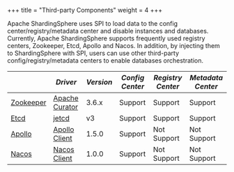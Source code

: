 +++
title = "Third-party Components"
weight = 4
+++

Apache ShardingSphere uses SPI to load data to the config center/registry/metadata center and disable instances and databases. 
Currently, Apache ShardingSphere supports frequently used registry centers, Zookeeper, Etcd, Apollo and Nacos. 
In addition, by injecting them to ShardingSphere with SPI, users can use other third-party config/registry/metadata centers to enable databases orchestration.

|                                               | *Driver*                                             | *Version* | *Config Center* | *Registry Center* | *Metadata Center* |
| --------------------------------------------- | ---------------------------------------------------- | --------- | --------------- | ----------------- | ----------------- |
| [Zookeeper](https://zookeeper.apache.org/)    | [Apache Curator](http://curator.apache.org/)         | 3.6.x     | Support         | Support           | Support           |
| [Etcd](https://etcd.io/)                      | [jetcd](https://github.com/etcd-io/jetcd)            | v3        | Support         | Support           | Support           |
| [Apollo](https://github.com/ctripcorp/apollo) | [Apollo Client](https://github.com/ctripcorp/apollo) | 1.5.0     | Support         | Not Support       | Not Support       |
| [Nacos](https://nacos.io/zh-cn/docs/sdk.html) | [Nacos Client](https://nacos.io/zh-cn/docs/sdk.html) | 1.0.0     | Support         | Not Support       | Not Support       |
